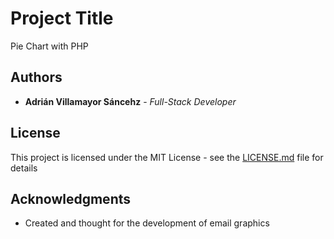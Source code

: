 # Project Title

Pie Chart with PHP 

## Authors

* **Adrián Villamayor Sáncehz** - *Full-Stack Developer*

## License

This project is licensed under the MIT License - see the [LICENSE.md](LICENSE.md) file for details

## Acknowledgments

* Created and thought for the development of email graphics
